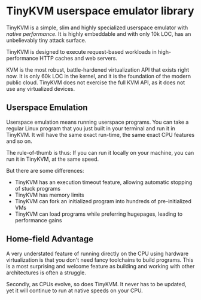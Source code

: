TinyKVM userspace emulator library
==============

TinyKVM is a simple, slim and highly specialized userspace emulator with _native performance_. It is highly embeddable and with only 10k LOC, has an unbelievably tiny attack surface.

TinyKVM is designed to execute request-based workloads in high-performance HTTP caches and web servers.

KVM is the most robust, battle-hardened virtualization API that exists right now. It is only 60k LOC in the kernel, and it is the foundation of the modern public cloud. TinyKVM does not exercise the full KVM API, as it does not use any virtualized devices.


## Userspace Emulation

Userspace emulation means running userspace programs. You can take a regular Linux program that you just built in your terminal and run it in TinyKVM. It will have the same exact run-time, the same exact CPU features and so on.

The rule-of-thumb is thus: If you can run it locally on your machine, you can run it in TinyKVM, at the same speed.

But there are some differences:

- TinyKVM has an execution timeout feature, allowing automatic stopping of stuck programs
- TinyKVM has memory limits
- TinyKVM can fork an initialized program into hundreds of pre-initialized VMs
- TinyKVM can load programs while preferring hugepages, leading to performance gains


## Home-field Advantage

A very understated feature of running directly on the CPU using hardware virtualization is that you don't need fancy toolchains to build programs. This is a most surprising and welcome feature as building and working with other architectures is often a struggle.

Secondly, as CPUs evolve, so does TinyKVM. It never has to be updated, yet it will continue to run at native speeds on your CPU.

